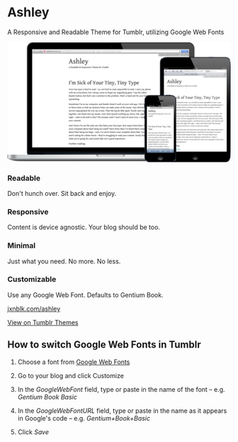 Ashley
======

A Responsive and Readable Theme for Tumblr, utilizing Google Web Fonts

![Ashley Screenshot](Ashley.png)

### Readable
Don't hunch over. Sit back and enjoy.

### Responsive
Content is device agnostic. Your blog should be too.

### Minimal
Just what you need. No more. No less.

### Customizable
Use any Google Web Font. Defaults to Gentium Book.

[jxnblk.com/ashley](http://jxnblk.com/ashley)

[View on Tumblr Themes](http://www.tumblr.com/theme/37012)


## How to switch Google Web Fonts in Tumblr

1. Choose a font from [Google Web Fonts](http://www.google.com/webfonts)

2. Go to your blog and click Customize

3. In the *GoogleWebFont* field, type or paste in the name of the font – e.g. *Gentium Book Basic*

4. In the *GoogleWebFontURL* field, type or paste in the name as it appears in Google's code – e.g. *Gentium+Book+Basic*

5. Click *Save* 